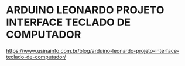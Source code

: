 # ARDUINO LEONARDO PROJETO INTERFACE TECLADO DE COMPUTADOR
https://www.usinainfo.com.br/blog/arduino-leonardo-projeto-interface-teclado-de-computador/
